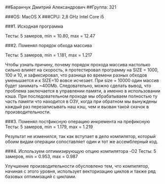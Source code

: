 ##Баранчук Дмитрий Александрович
##Группа: 321

###OS: MacOS X
###CPU: 2,8 GHz Intel Core i5

###1. Исходная программа

Тесты: 5 замеров, min = 10.80, max = 12.47


###2. Поменял порядок обхода массива

Тесты: 5 замеров, min = 1.181, max = 1.217


Чтобы узнать причину, почему порядок прохода массива настолько сильно влияет на скорость, я протестировал программу на SIZE = 1000, 100 и 10, и зафиксировал, что разница во времени разных обходов уменьшается и к SIZE=10 вовсе исчезает. При size = 10000 один массив будет занимать ~400Mb. Следовательно, можно сделать вывод, что проблема заключается в управлении памяти, а именно в использовании кэша. При последовательном проходе мы обрабатываем полностью ту часть памяти что находится в ОЗУ, когда при обратном мы вынуждены каждый раз перезаписывать наш кэш, чем и вызван такой скачок в производительности.


###3. Поменял постфиксную операцию инкремента на префиксную
Тесты: 5 замеров, min = 1.179, max = 1.219


Результат не изменился, так как вступает в дело компилятор, который обоим видам операции сопоставляет один и тот же ассемблерный код.


###4. Используем оптимизирующую опцию компилятора -O2
Тесты: 5 замеров, min = 0.953, max = 0.987


Улучшение производительности обусловлено тем, что компилятор, начиная с этого уровня, использует векторизацию циклов и также ряд базовых оптимизаций с циклами.
